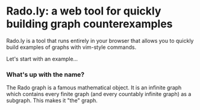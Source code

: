 # Rado.ly: a web tool for quickly building graph counterexamples

Rado.ly is a tool that runs entirely in your browser that allows
you to quickly build examples of graphs with vim-style commands.

Let's start with an example...

 

### What's up with the name?

The Rado graph is a famous mathematical object. It is an infinite graph which
contains every finite graph (and every countably infinite graph) as a subgraph. 
This makes it "the" graph.
